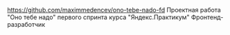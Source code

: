 https://github.com/maximmedencev/ono-tebe-nado-fd
Проектная работа "Оно тебе надо" первого спринта курса "Яндекс.Практикум" Фронтенд-разработчик
